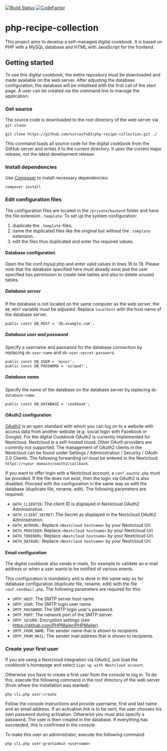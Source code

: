 [![Build Status](https://travis-ci.org/surcoufx83/php-recipe-collection.svg?branch=master)](https://travis-ci.org/surcoufx83/php-recipe-collection)
[![CodeFactor](https://www.codefactor.io/repository/github/surcoufx83/php-recipe-collection/badge)](https://www.codefactor.io/repository/github/surcoufx83/php-recipe-collection)

# php-recipe-collection
This project aims to develop a self-managed digital cookbook.
It is based on PHP with a MySQL database and HTML with JavaScript for the frontend.

## Getting started
To use this digital cookbook, the entire repository must be downloaded and made
available on the web server. After adjusting the database configuration, the
database will be initialised with the first call of the start page. A user can
be created via the command line to manage the application.

### Get source
The source code is downloaded to the root directory of the web server via `git clone`:
```
git clone https://github.com/surcoufx83/php-recipe-collection.git ./
```
This command loads all source code for the digital cookbook from the GitHub server
and writes it to the current directory. It uses the current major release, not
the latest development release.

### Install dependencies
Use [Composer](https://getcomposer.org/) to install necessary dependencies:
```
composer install
```

### Edit configuration files
The configuration files are located in the `/private/backend` folder and have the
file extension `.template`. To set up the system configuration:
1. duplicate the `.template`-files.
1. name the duplicated files like the original but without the `.template` extension.
1. edit the files thus duplicated and enter the required values.

#### Database configuration
Open the file conf.mysql.php and enter valid values in lines 16 to 19. Please
note that the database specified here must already exist and the user specified
has permission to create new tables and also to delete unused tables.

##### Database server
If the database is not located on the same computer as the web server, the
`DB_HOST` variable must be adjusted. Replace `localhost` with the host name
of the database server.
```
public const DB_HOST = 'db.example.com';
```

##### Database user and password
Specify a username and password for the database connection by replacing
`db-user-name` and `db-user-secret-password`.
```
public const DB_USER = 'myusr';
public const DB_PASSWORD = 'usrpwd!';
```

##### Database name
Specify the name of the database on the database server by replacing
`db-database-name`.
```
public const DB_DATABASE = 'cookbook';
```

#### OAuth2 configuration
[OAuth2](https://oauth.net/2/) is an open standard with which you can log on to
a website with access data from another website (e.g. social login with Facebook
or Google). For the digital Cookbook OAuth2 is currently implemented for
Nextcloud. Nextcloud is a self-hosted cloud. Other OAuth providers are currently
not supported. The management of OAuth2 clients in the Nextcloud can be found
under Settings / Administration / Security / OAuth 2.0 Clients.
The following forwarding url must be entered in the Nextcloud:
`https://<your domain>/oauth2/callback`.

If you want to offer login with a Nextcloud account, a `conf.oauth2.php` must be
provided. If the file does not exist, then the login via OAuth2 is also disabled.
Proceed with the configuration in the same way as with the database (duplicate
file, rename, edit). The following parameters are required:
- `OATH_CLIENTID`: The client ID is displayed in Nextcloud OAuth2 Administration.
- `OATH_CLIENT_SECRET`: The Secret as displayed in the Nextcloud OAuth2 Administration.
- `OATH_AUTHURL`: Replace `<Nextcloud hostname>` by your Nextcloud Url.
- `OATH_PROVIDER`: Replace `<Nextcloud hostname>` by your Nextcloud Url.
- `OATH_TOKENURL`: Replace `<Nextcloud hostname>` by your Nextcloud Url.
- `OATH_DATAURL`: Replace `<Nextcloud hostname>` by your Nextcloud Url.

#### Email configuration
The digital cookbook also sends e-mails, for example to validate an e-mail
address or when a user wants to be notified of various events.

This configuration is mandatory and is done in the same way as for database
configuration (duplicate file, rename, edit) with the file `conf.sendmail.php`.
The following parameters are required for this:
- `SMTP_HOST`: The SMTP server host name.
- `SMTP_USER`: The SMTP login user name.
- `SMTP_PASSWORD`: The SMTP login user's password.
- `SMTP_PORT`: The network port of the SMTP server.
- `SMTP_SECURE`: Encryption settings (see https://github.com/PHPMailer/PHPMailer).
- `SMTP_FROM_NAME`: The sender name that is shown to recipients.
- `SMTP_FROM_MAIL`: The sender mail address that is shown to recipients.

### Create your first user
If you are using a Nextcloud integration via OAuth2, just load the cookbook's
homepage and select `Sign up with Nextcloud account`.

Otherwise you have to create a first user from the console to log in. To do
this, execute the following command in the root directory of the web server
(from where the installation was started):
```
php cli.php user:create
```
Follow the console instructions and provide username, first and last name and
an email address. If an activation link is to be sent, the user chooses his own
password during activation. Otherwise you must also specify a password. The user
is then created in the database. If everything has succeeded, this is confirmed
in the console.

To make this user an administrator, execute the following command:
```
php cli.php user:grantadmin <username>
```
